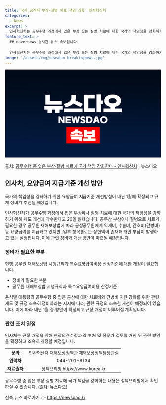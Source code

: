 ```yaml
---
title: 국가 공직자 부상·질병 치료 책임 강화  인사혁신처
categories:
  - News
excerpt: >
  인사혁신처는 공무수행 과정에서 입은 부상 또는 질병 치료에 대한 국가의 책임성을 강화하기 위해 제도 개선에 …
feature_text: >
  ## navernews 실시간 뉴스 속보입니다.

  인사혁신처는 공무수행 과정에서 입은 부상 또는 질병 치료에 대한 국가의 책임성을 강화하기 위해 제도 개선에 …
image: '/assets/img/newsdao_breakingnews.jpg'
---
```


![뉴스다오 속보](/assets/img/newsdao_breakingnews.jpg)

<p>출처: <a href="https://newsdao.kr/2843" rel="dofollow">공무수행 중 입은 부상·질병 치료에 국가 책임 강화한다 - 인사혁신처</a> | 뉴스다오</p>

<h2 data-ke-size="size26">인사처, 요양급여 지급기준 개선 방안</h2>
국가의 책임성을 강화하기 위한 요양급여 지급기준 개선방침이 내년 1월에 확정되고 규제 정비가 추진될 예정입니다.

<p data-ke-size="size16">인사혁신처가 공무수행 과정에서 입은 부상이나 질병 치료에 대한 국가의 책임성을 강화하기 위해 제도 개선에 착수한다고 20일 밝혔습니다. 공무상 부상이나 질병으로 치료가 필요한 경우 공무원 재해보상법에 따라 공상공무원에게 약제비, 수술비, 간호비(간병비) 등 요양급여를 지급하고 있지만, 일부 항목별로는 상한액이 존재해 개인 부담이 발생하고 있는 실정입니다. 이에 관련 정비와 개선 방안이 마련될 예정입니다.</p>

<h3>정비가 필요한 부분</h3>
현행 공무원 재해보상법 시행규칙과 특수요양급여비용 산정기준에 대한 개정이 필요합니다.

<ul>
  <li>정비가 필요한 부분</li>
  <li>공무원 재해보상법 시행규칙과 특수요양급여비용 산정기준</li>
</ul>

<p data-ke-size="size16">윤석열 대통령의 공무수행 중 입은 공상에 대한 치료비와 간병비 지원 강화를 위한 관련 제도 및 규정 조속히 정비하라는 지시에 따라, 관련 규정의 조속한 개선이 예정되어 있습니다. 이에 따라 내년 1월 중 방안이 확정되고 규정 개정이 이루어질 계획입니다.</p>

<h3>관련 조치 일정</h3>
인사처는 규정 개정을 위해 현장의견수렴과 각 부처 및 전문가 검토를 거친 뒤 관련 방안을 확정하고 조속히 개정할 예정입니다.

<table>
  <tr>
    <td style="text-align: center; height: 17px;"><b>문의: </b></td>
    <td style="text-align: center; height: 17px;">인사혁신처 재해보상정책관 재해보상정책담당관실</td>
  </tr>
  <tr>
    <td style="text-align: center; height: 17px;"><b>연락처: </b></td>
    <td style="text-align: center; height: 17px;">044-201-8134</td>
  </tr>
  <tr>
    <td style="text-align: center; height: 17px;"><b>자료출처: </b></td>
    <td style="text-align: center; height: 17px;">정책브리핑 https://www.korea.kr</td>
  </tr>
</table>

<p data-ke-size="size16">공무수행 중 입은 부상·질병 치료에 국가 책임을 강화하는 내용은 정책브리핑에서 확인하실 수 있습니다. (<a href="https://newsdao.kr/2843">출처: 뉴스다오</a>)</p> 

신속 뉴스 바로가기 👉 <a href="https://newsdao.kr" rel="dofollow">https://newsdao.kr</a>


